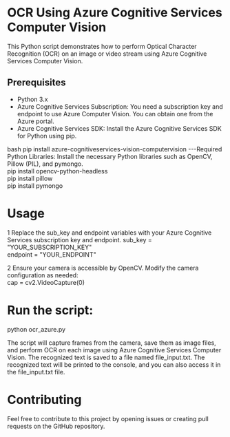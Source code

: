 # OCR Using Azure Cognitive Services Computer Vision

This Python script demonstrates how to perform Optical Character Recognition (OCR) on an image or video stream using Azure Cognitive Services Computer Vision.

## Prerequisites

- Python 3.x
- Azure Cognitive Services Subscription: You need a subscription key and endpoint to use Azure Computer Vision. You can obtain one from the Azure portal.
- Azure Cognitive Services SDK: Install the Azure Cognitive Services SDK for Python using pip.

bash
pip install azure-cognitiveservices-vision-computervision
---Required Python Libraries: Install the necessary Python libraries such as OpenCV, Pillow (PIL), and pymongo.<br>
  pip install opencv-python-headless<br>
  pip install pillow<br>
  pip install pymongo<br>

# Usage
1 Replace the sub_key and endpoint variables with your Azure Cognitive Services subscription key and endpoint.
  sub_key = "YOUR_SUBSCRIPTION_KEY"<br>
  endpoint = "YOUR_ENDPOINT"<br>


2 Ensure your camera is accessible by OpenCV. Modify the camera configuration as needed:<br>
  cap = cv2.VideoCapture(0)

# Run the script:
  python ocr_azure.py

The script will capture frames from the camera, save them as image files, and perform OCR on each image using Azure Cognitive Services Computer Vision. The recognized text is saved to a file named file_input.txt.
The recognized text will be printed to the console, and you can also access it in the file_input.txt file.

# Contributing
Feel free to contribute to this project by opening issues or creating pull requests on the GitHub repository.
